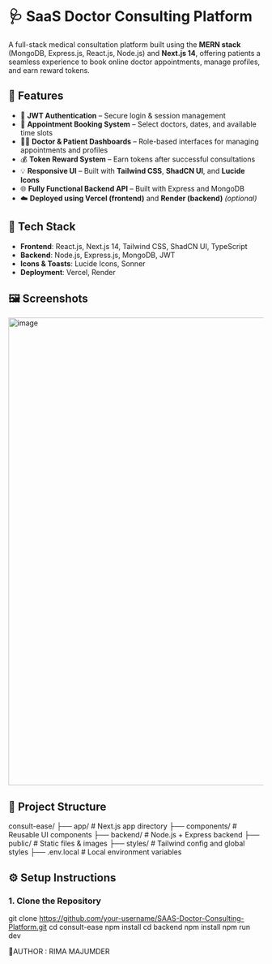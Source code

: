 # 🩺 SaaS Doctor Consulting Platform

A full-stack medical consultation platform built using the **MERN stack** (MongoDB, Express.js, React.js, Node.js) and **Next.js 14**, offering patients a seamless experience to book online doctor appointments, manage profiles, and earn reward tokens.

## 🚀 Features

- 🔐 **JWT Authentication** – Secure login & session management  
- 📅 **Appointment Booking System** – Select doctors, dates, and available time slots  
- 🧑‍⚕️ **Doctor & Patient Dashboards** – Role-based interfaces for managing appointments and profiles  
- 💰 **Token Reward System** – Earn tokens after successful consultations  
- 💡 **Responsive UI** – Built with **Tailwind CSS**, **ShadCN UI**, and **Lucide Icons**  
- 🌐 **Fully Functional Backend API** – Built with Express and MongoDB  
- ☁️ **Deployed using Vercel (frontend)** and **Render (backend)** *(optional)*

## 🧱 Tech Stack

- **Frontend**: React.js, Next.js 14, Tailwind CSS, ShadCN UI, TypeScript  
- **Backend**: Node.js, Express.js, MongoDB, JWT  
- **Icons & Toasts**: Lucide Icons, Sonner  
- **Deployment**: Vercel, Render  

## 🖼️ Screenshots


<img width="1904" height="922" alt="image" src="https://github.com/user-attachments/assets/41c71209-d320-48e6-a2b0-ddb425ce91df" />


## 📁 Project Structure

consult-ease/
├── app/ # Next.js app directory
├── components/ # Reusable UI components
├── backend/ # Node.js + Express backend
├── public/ # Static files & images
├── styles/ # Tailwind config and global styles
├── .env.local # Local environment variables


## ⚙️ Setup Instructions

### 1. Clone the Repository

git clone https://github.com/your-username/SAAS-Doctor-Consulting-Platform.git
cd consult-ease
npm install
cd backend
npm install
npm run dev

🚀AUTHOR : RIMA MAJUMDER
